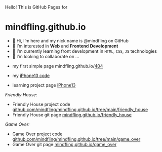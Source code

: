 Hello! This is GitHub Pages for
# mindfling.github.io


- 👋 Hi, I’m here and my nick name is @mindfling on GitHub
- 👀 I’m interested in **Web** and **Frontend** **Development**
- 🌱 I’m currently learning front development in `HTML`, `CSS`, `JS` technologies
- 💞️ I’m looking to collaborate on ...
<!-- - 📫 How to reach me here ... -->

- my first simple page mindfling.github.io/[404](https://mindfling.github.io/404)

- my [iPhone13 code](https://github.com/mindfling/mindfling.github.io/tree/main/iphone13) 
- learning project page [iPhone13](https://mindfling.github.io/iphone13)


*Friendly House:*
- Friendly House project code [github.com/mindfling/mindfling.github.io/tree/main/friendly_house](https://github.com/mindfling/mindfling.github.io/tree/main/friendly_house)
- Friendly House git page [mindfling.github.io/friendly_house](https://mindfling.github.io/friendly_house)


*Game Over:*
- Game Over project code [github.com/mindfling/mindfling.github.io/tree/main/game_over](https://github.com/mindfling/mindfling.github.io/tree/main/game_over)
- Game Over git page [mindfling.github.io/game_over](https://mindfling.github.io/game_over)



<!---
mindfling/mindfling is a ✨ special ✨ repository because its `README.md` (this file) appears on your GitHub profile.
You can click the Preview link to take a look at your changes.
--->
